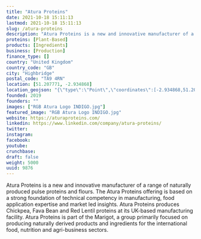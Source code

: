 ```yaml
---
title: "Atura Proteins"
date: 2021-10-18 15:11:13
lastmod: 2021-10-18 15:11:13
slug: /atura-proteins
description: "Atura Proteins is a new and innovative manufacturer of a range of naturally produced pulse proteins and flours. The Atura Proteins offering is based on a strong foundation of technical competency in manufacturing, food application expertise and market led insights.  Atura Proteins produces Chickpea, Fava Bean and Red Lentil proteins at its UK-based manufacturing facility. Atura Proteins is part of the Marigot, a group primarily focused on producing naturally derived products and ingredients for the international food, nutrition and agri-business sectors."
proteins: [Plant-Based]
products: [Ingredients]
business: [Production]
finance_type: []
country: "United Kingdom"
country_code: "GB"
city: "Highbridge"
postal_code: "TA9 4RN"
location: [51.207771, -2.934868]
location_geojson: "{\"type\":\"Point\",\"coordinates\":[-2.934868,51.207771]}"
founded: 2019
founders: ""
images: ["RGB Atura Logo INDIGO.jpg"]
featured_image: "RGB Atura Logo INDIGO.jpg"
website: https://aturaproteins.com/
linkedin: https://www.linkedin.com/company/atura-proteins/
twitter: 
instagram: 
facebook: 
youtube: 
crunchbase: 
draft: false
weight: 5000
uuid: 9876
---
```

Atura Proteins is a new and innovative manufacturer of a range of naturally produced pulse proteins and flours. The Atura Proteins offering is based on a strong foundation of technical competency in manufacturing, food application expertise and market led insights.  Atura Proteins produces Chickpea, Fava Bean and Red Lentil proteins at its UK-based manufacturing facility. Atura Proteins is part of the Marigot, a group primarily focused on producing naturally derived products and ingredients for the international food, nutrition and agri-business sectors.
